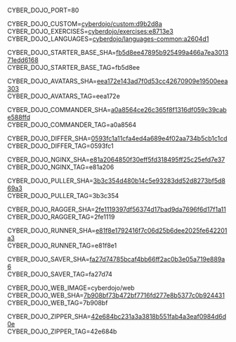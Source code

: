
CYBER_DOJO_PORT=80<br/>

CYBER_DOJO_CUSTOM=[cyberdojo/custom:d9b2d8a](https://github.com/cyber-dojo/custom/commit/d9b2d8a7dd0b890c6b23a3ab790b75c3556f43dc)<br/>
CYBER_DOJO_EXERCISES=[cyberdojo/exercises:e8713e3](https://github.com/cyber-dojo/exercises/commit/e8713e3dec45d4ab0d9e8bcc5e5211e42346743f)<br/>
CYBER_DOJO_LANGUAGES=[cyberdojo/languages-common:a2604d1](https://github.com/cyber-dojo/languages/commit/a2604d17693dbf7f06655bfe963b44123b9a368e)<br/>

CYBER_DOJO_STARTER_BASE_SHA=[fb5d8ee47895b925499a466a7ea301371edd6168](https://github.com/cyber-dojo/starter-base/commit/fb5d8ee47895b925499a466a7ea301371edd6168)<br/>
CYBER_DOJO_STARTER_BASE_TAG=fb5d8ee<br/>

CYBER_DOJO_AVATARS_SHA=[eea172e143ad7f0d53cc42670909e19500eea303](https://github.com/cyber-dojo/avatars/commit/eea172e143ad7f0d53cc42670909e19500eea303)<br/>
CYBER_DOJO_AVATARS_TAG=eea172e<br/>

CYBER_DOJO_COMMANDER_SHA=[a0a8564ce26c365f8f1316df059c39cabe588ffd](https://github.com/cyber-dojo/commander/commit/a0a8564ce26c365f8f1316df059c39cabe588ffd)<br/>
CYBER_DOJO_COMMANDER_TAG=a0a8564<br/>

CYBER_DOJO_DIFFER_SHA=[0593fc1a11cfa4ed4a689e4f02aa734b5cb1c1cd](https://github.com/cyber-dojo/differ/commit/0593fc1a11cfa4ed4a689e4f02aa734b5cb1c1cd)<br/>
CYBER_DOJO_DIFFER_TAG=0593fc1<br/>

CYBER_DOJO_NGINX_SHA=[e81a2064850f30eff5fd318495ff25c25efd7e37](https://github.com/cyber-dojo/nginx/commit/e81a2064850f30eff5fd318495ff25c25efd7e37)<br/>
CYBER_DOJO_NGINX_TAG=e81a206<br/>

CYBER_DOJO_PULLER_SHA=[3b3c354d480b14c5e93283dd52d8273bf5d869a3](https://github.com/cyber-dojo/puller/commit/3b3c354d480b14c5e93283dd52d8273bf5d869a3)<br/>
CYBER_DOJO_PULLER_TAG=3b3c354<br/>

CYBER_DOJO_RAGGER_SHA=[2fe1119397df56374d17bad9da7696f6d17f1a11](https://github.com/cyber-dojo/ragger/commit/2fe1119397df56374d17bad9da7696f6d17f1a11)<br/>
CYBER_DOJO_RAGGER_TAG=2fe1119<br/>

CYBER_DOJO_RUNNER_SHA=[e81f8e1792416f7c06d25b6dee2025fe642201a3](https://github.com/cyber-dojo/runner/commit/e81f8e1792416f7c06d25b6dee2025fe642201a3)<br/>
CYBER_DOJO_RUNNER_TAG=e81f8e1<br/>

CYBER_DOJO_SAVER_SHA=[fa27d74785bcaf4bb66ff2ac0b3e05a719e889a6](https://github.com/cyber-dojo/saver/commit/fa27d74785bcaf4bb66ff2ac0b3e05a719e889a6)<br/>
CYBER_DOJO_SAVER_TAG=fa27d74<br/>

CYBER_DOJO_WEB_IMAGE=cyberdojo/web
CYBER_DOJO_WEB_SHA=[7b908bf73b472bf7716fd277e8b5377c0b924431](https://github.com/cyber-dojo/web/commit/7b908bf73b472bf7716fd277e8b5377c0b924431)<br/>
CYBER_DOJO_WEB_TAG=7b908bf<br/>

CYBER_DOJO_ZIPPER_SHA=[42e684bc231a3a3818b551fab4a3eaf0984d6d0e](https://github.com/cyber-dojo/zipper/commit/42e684bc231a3a3818b551fab4a3eaf0984d6d0e)<br/>
CYBER_DOJO_ZIPPER_TAG=42e684b<br/>
